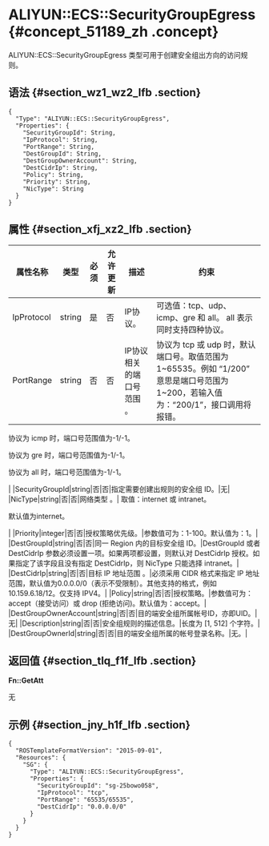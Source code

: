 # ALIYUN::ECS::SecurityGroupEgress {#concept_51189_zh .concept}

ALIYUN::ECS::SecurityGroupEgress 类型可用于创建安全组出方向的访问规则。

## 语法 {#section_wz1_wz2_lfb .section}

```language-json
{
  "Type": "ALIYUN::ECS::SecurityGroupEgress",
  "Properties": {
    "SecurityGroupId": String,
    "IpProtocol": String,
    "PortRange": String,
    "DestGroupId": String,
    "DestGroupOwnerAccount": String,
    "DestCidrIp": String,
    "Policy": String,
    "Priority": String,
    "NicType": String
  }
}
```

## 属性 {#section_xfj_xz2_lfb .section}

|属性名称|类型|必须|允许更新|描述|约束|
|----|--|--|----|--|--|
|IpProtocol|string|是|否|IP协议。|可选值：tcp、udp、icmp、gre 和 all。 all 表示同时支持四种协议。|
|PortRange|string|否|否|IP协议相关的端口号范围 。| 协议为 tcp 或 udp 时，默认端口号。取值范围为 1~65535。例如 “1/200” 意思是端口号范围为 1~200，若输入值为：“200/1”，接口调用将报错。

 协议为 icmp 时，端口号范围值为-1/-1。

 协议为 gre 时，端口号范围值为-1/-1。

 协议为 all 时，端口号范围值为-1/-1。

 |
|SecurityGroupId|string|否|否|指定需要创建出规则的安全组 ID。|无|
|NicType|string|否|否|网络类型 。| 取值：internet 或 intranet。

 默认值为internet。

 |
|Priority|integer|否|否|授权策略优先级。|参数值可为：1-100。默认值为：1。|
|DestGroupId|string|否|否|同一 Region 内的目标安全组 ID。|DestGroupId 或者 DestCidrIp 参数必须设置一项。如果两项都设置，则默认对 DestCidrIp 授权。如果指定了该字段且没有指定 DestCidrIp，则 NicType 只能选择 intranet。|
|DestCidrIp|string|否|否|目标 IP 地址范围 。|必须采用 CIDR 格式来指定 IP 地址范围，默认值为0.0.0.0/0（表示不受限制）。其他支持的格式，例如 10.159.6.18/12。仅支持 IPV4。|
|Policy|string|否|否|授权策略。|参数值可为：accept（接受访问）或 drop \(拒绝访问\)。默认值为：accept。|
|DestGroupOwnerAccount|string|否|否|目的端安全组所属帐号ID，亦即UID。|无|
|Description|string|否|否|安全组规则的描述信息。|长度为 \[1, 512\] 个字符。|
|DestGroupOwnerId|string|否|否|目的端安全组所属的帐号登录名称。|无。|

## 返回值 {#section_tlq_f1f_lfb .section}

**Fn::GetAtt**

无

## 示例 {#section_jny_h1f_lfb .section}

```language-json
{
  "ROSTemplateFormatVersion": "2015-09-01",
  "Resources": {
    "SG": {
      "Type": "ALIYUN::ECS::SecurityGroupEgress",
      "Properties": {
        "SecurityGroupId": "sg-25bowo058",
        "IpProtocol": "tcp",
        "PortRange": "65535/65535",
        "DestCidrIp": "0.0.0.0/0"
      }
    }
  }
}
```

